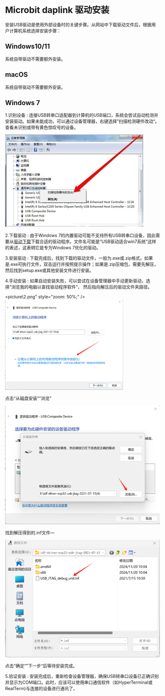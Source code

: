 # Microbit daplink 驱动安装

安装USB驱动是使用外部设备时的关键步骤。从网站中下载驱动文件后，根据用户计算机系统选择安装步骤：

## Windows10/11

系统自带驱动不需要额外安装。

## macOS

系统自带驱动不需要额外安装。

## Windows 7

1.识别设备 :  连接USB转串口适配器到计算机的USB端口，系统会尝试自动检测并安装驱动。如果未能成功，可以通过设备管理器，右键选择”扫描检测硬件改动“。查看未识别或带有黄色惊叹号的设备。

![](picture\1.png)

2.下载驱动 :  由于Windows  7的内置驱动可能不支持所有USB转串口设备，因此需要从[驱动下载](/zh-cn/driver/mbedWinSerial_16466.exe ':ignore')下载合适的驱动程序。文件名可能是“USB驱动适合win7系统”这样的表述，这表明它是专为Windows 7优化的驱动。

3.安装驱动 : 下载完成后，找到下载的驱动文件，一般为.exe或.zip格式。如果是.exe可执行文件，双击运行并按照提示操作；如果是.zip压缩包，需要先解压，然后找到setup.exe或其他安装文件进行安装。

4.手动安装 : 如果自动安装失败，可以尝试在设备管理器中手动更新驱动，选择“浏览我的电脑以查找驱动程序软件”， 然后指向解压后的驱动文件夹路径。

<picture\2.png" style="zoom: 50%;" /><img src="picture\3.png" style="zoom: 50%;" />

点击“从磁盘安装“”浏览”

![](picture\4.png)

找到解压得到的.inf文件—

![](picture\5.png)

点击”确定“”下一步“后等待安装完成。

5.验证安装 : 安装完成后，重新检查设备管理器，确保USB转串口设备已正确识别并显示为COM端口。此时，应该可以使用串口通信软件（如HyperTerminal或RealTerm)与连接的设备进行通讯了。